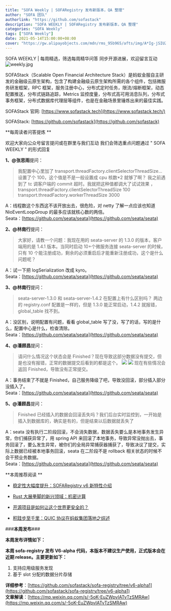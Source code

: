```yaml
---
title: "SOFA Weekly | SOFARegistry 发布新版本，QA 整理"
author: "SOFA 团队"
authorlink: "https://github.com/sofastack"
description: "SOFA WEEKLY | SOFARegistry 发布新版本，QA 整理"
categories: "SOFA Weekly"
tags: ["SOFA Weekly"]
date: 2021-05-14T15:00:00+08:00
cover: "https://gw.alipayobjects.com/mdn/rms_95b965/afts/img/A*Ig-jSIUZWx0AAAAAAAAAAAAAARQnAQ"
---
```

SOFA WEEKLY | 每周精选，筛选每周精华问答
同步开源进展，欢迎留言互动
![weekly.jpg](https://gw.alipayobjects.com/mdn/rms_95b965/afts/img/A*ARgKS6SuU7YAAAAAAAAAAAAAARQnAQ)

SOFAStack（Scalable Open Financial Architecture Stack）是蚂蚁金服自主研发的金融级云原生架构，包含了构建金融级云原生架构所需的各个组件，包括微服务研发框架，RPC 框架，服务注册中心，分布式定时任务，限流/熔断框架，动态配置推送，分布式链路追踪，Metrics 监控度量，分布式高可用消息队列，分布式事务框架，分布式数据库代理层等组件，也是在金融场景里锤炼出来的最佳实践。

SOFAStack 官网: [https://www.sofastack.tech](https://www.sofastack.tech/)<br/>

SOFAStack: [https://github.com/sofastack](https://github.com/sofastack)

**每周读者问答提炼 **

欢迎大家向公众号留言提问或在群里与我们互动
我们会筛选重点问题通过 
" SOFA WEEKLY " 的形式回复

**1、@张思雨**提问：

> 我配置中心里加了 
> transport.threadFactory.clientSelectorThreadSize...设置了个 100，这个值是不是一般设置成 cpu 核数*2 就够了啊？ 
> 我之前遇到了 tc 调客户端的 commit 超时。我就把这种值都调大了试试效果 ，
> transport.threadFactory.clientSelectorThreadSize 100 
> transport.threadFactory.workerThreadSize 3000

A：线程数这个东西这不该开放出去，很危险，对 netty 了解一点应该也知道 NioEventLoopGroup 的最多应该就核心数的两倍。<br/>
Seata：[https://github.com/seata/seata](https://github.com/seata/seata)

**2、@林南行**提问：

> 大家好，请教一个问题：我现在用的 seata-server 的 1.3.0 的版本，客户端用的是 1.4.1 版本。当同时启动 10+个微服务连接 seata-server 的时候，只有 10 个能注册成功，剩余的必须重启后才能重新注册成功，这个是什么问题呢？

A：试一下把 logSerialization 改成 kyro。<br/>
Seata：[https://github.com/seata/seata](https://github.com/seata/seata)

**3、@林南行**提问：

> seata-server-1.3.0 和 seata-server-1.4.2 在配置上有什么区别吗？
> 两边的 registry.conf 配置是一样的，但是 1.3.0 能正常启动，1.4.2 就报错，global_table 找不到。

A：没区别，说明配置有问题，看看 global_table 写了没，写了的话，写的是什么，配置中心是什么，检查清除。<br/>
Seata：[https://github.com/seata/seata](https://github.com/seata/seata)

**4、@潘顾昌**提问：

> 请问什么情况这个状态会是 Finished？现在导致这部分数据没有提交，但是也没有报错，正常的数据提交后看到的都是这个。
> ![](https://gw.alipayobjects.com/mdn/sofastack/afts/img/A*HIE8T5HyI-4AAAAAAAAAAAAAARQnAQ)
> ![](https://gw.alipayobjects.com/mdn/sofastack/afts/img/A*oR2_S6ncqnkAAAAAAAAAAAAAARQnAQ)
> 现在有些情况会返回 Finished，导致没有正常提交。

A：事务结束了不就是 Finished，自己服务降级了吧，导致没回滚，部分插入部分没插入了。<br/>
Seata：[https://github.com/seata/seata](https://github.com/seata/seata)

**5、@潘顾昌**提问：

> Finished 已经插入的数据会回滚丢失吗？我们后台实时监控到，一开始是插入到数据库的，确实是有的，但是结束以后数据就丢失了

A：seata 没有执行二阶段回滚，不会消失数据，数据丢失要么是本地事务发生异常，你们捕获异常了，用 spring API 来回滚了本地事务，导致异常没抛出去，事务回滚了，要么发生异常，被你们的全局异常捕获器捕获了，导致决议了提交，实际上数据已经被本地事务回滚，seata 在二阶段不是 rollback 相关状态的时候不会干预业务数据。<br/>
Seata：[https://github.com/seata/seata](https://github.com/seata/seata)

**本周推荐阅读 **

- [稳定性大幅度提升：SOFARegistry v6 新特性介绍](http://mp.weixin.qq.com/s?__biz=MzUzMzU5Mjc1Nw==&mid=2247487799&idx=1&sn=3f2c120cd6d6e653e0d7c2805e2935ae&chksm=faa0feedcdd777fbebe262adc8ce044455e2056945460d06b5d3af3588dfd3403ca2a976fa37&scene=21)

- [Rust 大展拳脚的新兴领域：机密计算](http://mp.weixin.qq.com/s?__biz=MzUzMzU5Mjc1Nw==&mid=2247487576&idx=1&sn=0d0575395476db930dab4e0f75e863e5&chksm=faa0ff82cdd77694a6fc42e47d6f20c20310b26cedc13f104f979acd1f02eb5a37ea9cdc8ea5&scene=21)

- [开源项目是如何让这个世界更安全的？](http://mp.weixin.qq.com/s?__biz=MzUzMzU5Mjc1Nw==&mid=2247487060&idx=1&sn=48ed2ad1c75daecdbf8bf5f8fb71451e&chksm=faa0e18ecdd768989197c482dda02be2a3eb0f3e3dcac40e1de14229bfb782d4984a150ff19b&scene=21)

- [积跬步至千里：QUIC 协议在蚂蚁集团落地之综述](http://mp.weixin.qq.com/s?__biz=MzUzMzU5Mjc1Nw==&mid=2247487717&idx=1&sn=ca9452cdc10989f61afbac2f012ed712&chksm=faa0ff3fcdd77629d8e5c8f6c42af3b4ea227ee3da3d5cdf297b970f51d18b8b1580aac786c3&scene=21)

###**本周发布**###

**本周发布详情如下：**

**本周 sofa-registry 发布 V6-alpha 代码，本版本不建议生产使用，正式版本会在近期 release。主要更新如下：**

1. 支持应用级服务发现
2. 基于 slot 分配的数据分片存储

**详细参考**：[https://github.com/sofastack/sofa-registry/tree/v6-alpha1](https://github.com/sofastack/sofa-registry/tree/v6-alpha1)  <br/>
**文章解读**：[https://mp.weixin.qq.com/s/-5oK-EuZWpvIATvTzSMRAw](https://mp.weixin.qq.com/s/-5oK-EuZWpvIATvTzSMRAw)
